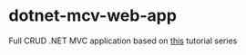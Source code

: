 # dotnet-mcv-web-app

Full CRUD .NET MVC application based on [this](https://youtu.be/HY7tD9IPfac) tutorial series
